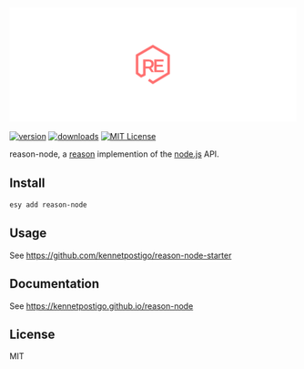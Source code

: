 ![reason-node](website/static/img/readme.png)

[![version](https://img.shields.io/npm/v/reason-node.svg?style=flat-square)](http://npm.im/reason-node)
[![downloads](https://img.shields.io/npm/dm/reason-node.svg?style=flat-square)](http://npm-stat.com/charts.html?package=reason-node)
[![MIT License](https://img.shields.io/npm/l/reason-node.svg?style=flat-square)](http://opensource.org/licenses/MIT)

<!-- [![Build Status](https://travis-ci.org/kennetpostigo/reason-node.svg?branch=master)](https://travis-ci.org/kennetpostigo/reason-node) -->

reason-node, a [reason](https://github.com/facebook/reason) implemention of the [node.js](https://github.com/nodejs/node) API.

## Install

```bash
esy add reason-node
```

## Usage

See https://github.com/kennetpostigo/reason-node-starter

## Documentation

See https://kennetpostigo.github.io/reason-node

## License

MIT
